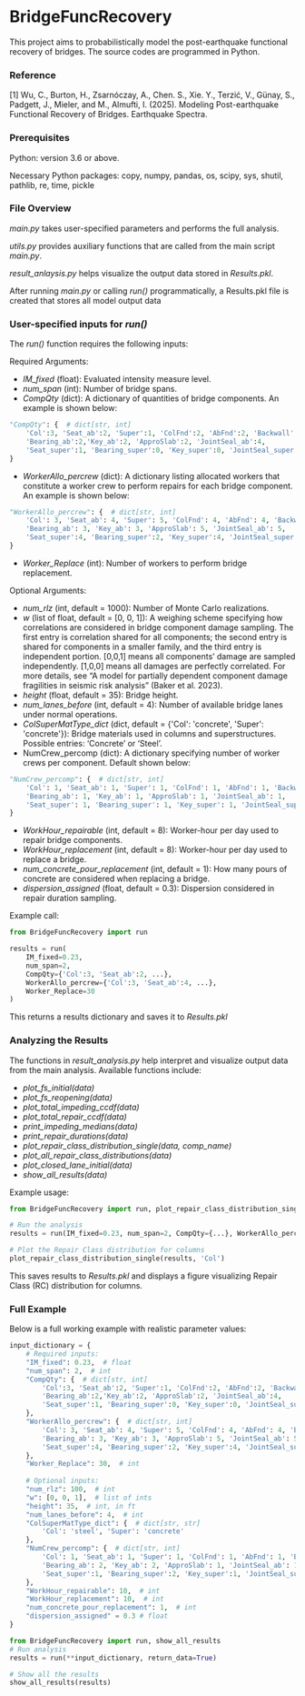 # BridgeFuncRecovery
This project aims to probabilistically model the post-earthquake functional recovery of bridges. The source codes are programmed in Python.

### Reference
[1] Wu, C., Burton, H., Zsarnóczay, A., Chen. S., Xie. Y., Terzić, V., Günay, S., Padgett, J., Mieler, and M., Almufti, I. (2025). Modeling Post-earthquake Functional Recovery of Bridges. Earthquake Spectra. 

### Prerequisites
Python: version 3.6 or above.

Necessary Python packages: copy, numpy, pandas, os, scipy, sys, shutil, pathlib, re, time, pickle

### File Overview
*main.py* takes user-specified parameters and performs the full analysis. 

*utils.py* provides auxiliary functions that are called from the main script *main.py*. 

*result_anlaysis.py* helps visualize the output data stored in *Results.pkl*. 

After running *main.py* or calling *run()* programmatically, a Results.pkl file is created that stores all model output data 

### User-specified inputs for *run()*

The *run()* function requires the following inputs:

Required Arguments:
- *IM_fixed* (float): Evaluated intensity measure level.
- *num_span* (int): Number of bridge spans.
- *CompQty* (dict): A dictionary of quantities of bridge components. An example is shown below:
```python
"CompQty": {  # dict[str, int]
    'Col':3, 'Seat_ab':2, 'Super':1, 'ColFnd':2, 'AbFnd':2, 'Backwall':2, 
    'Bearing_ab':2,'Key_ab':2, 'ApproSlab':2, 'JointSeal_ab':4,
    'Seat_super':1, 'Bearing_super':0, 'Key_super':0, 'JointSeal_super': 0
}
```

- *WorkerAllo_percrew* (dict): A dictionary listing allocated workers that constitute a worker crew to perform repairs for each bridge component. An example is shown below:
```python
"WorkerAllo_percrew": {  # dict[str, int]
    'Col': 3, 'Seat_ab': 4, 'Super': 5, 'ColFnd': 4, 'AbFnd': 4, 'Backwall': 4, 
    'Bearing_ab': 3, 'Key_ab': 3, 'ApproSlab': 5, 'JointSeal_ab': 5,
    'Seat_super':4, 'Bearing_super':2, 'Key_super':4, 'JointSeal_super': 4
}
```

- *Worker_Replace* (int): Number of workers to perform bridge replacement. 


Optional Arguments:
- *num_rlz* (int, default = 1000): Number of Monte Carlo realizations.
- *w* (list of float, default = [0, 0, 1]): A weighing scheme specifying how correlations are considered in bridge component damage sampling. The first entry is correlation shared for all components; the second entry is shared for components in a smaller family, and the third entry is independent portion. [0,0,1] means all components’ damage are sampled independently. [1,0,0] means all damages are perfectly correlated. For more details, see “A model for partially dependent component damage fragilities in seismic risk analysis” (Baker et al. 2023).
- *height* (float, default = 35): Bridge height.
- *num_lanes_before* (int, default = 4): Number of available bridge lanes under normal operations.
- *ColSuperMatType_dict* (dict, default = {'Col': 'concrete', 'Super': 'concrete'}): Bridge materials used in columns and superstructures. Possible entries: ‘Concrete’ or ‘Steel’.
- NumCrew_percomp (dict): A dictionary specifying number of worker crews per component. Default shown below:

```python
"NumCrew_percomp": {  # dict[str, int]
    'Col': 1, 'Seat_ab': 1, 'Super': 1, 'ColFnd': 1, 'AbFnd': 1, 'Backwall': 1,
    'Bearing_ab': 1, 'Key_ab': 1, 'ApproSlab': 1, 'JointSeal_ab': 1,
    'Seat_super': 1, 'Bearing_super': 1, 'Key_super': 1, 'JointSeal_super': 1
}
```

- *WorkHour_repairable* (int, default = 8): Worker-hour per day used to repair bridge components.
- *WorkHour_replacement* (int, default = 8): Worker-hour per day used to replace a bridge.
- *num_concrete_pour_replacement* (int, default = 1): How many pours of concrete are considered when replacing a bridge.
- *dispersion_assigned* (float, default = 0.3): Dispersion considered in repair duration sampling. 


Example call:
```python
from BridgeFuncRecovery import run

results = run(
    IM_fixed=0.23,
    num_span=2,
    CompQty={'Col':3, 'Seat_ab':2, ...},
    WorkerAllo_percrew={'Col':3, 'Seat_ab':4, ...},
    Worker_Replace=30
)
```
This returns a results dictionary and saves it to *Results.pkl*


### Analyzing the Results
The functions in *result_analysis.py* help interpret and visualize output data from the main analysis. Available functions include:
- *plot_fs_initial(data)*
- *plot_fs_reopening(data)*
- *plot_total_impeding_ccdf(data)*
- *plot_total_repair_ccdf(data)*
- *print_impeding_medians(data)*
- *print_repair_durations(data)*
- *plot_repair_class_distribution_single(data, comp_name)*
- *plot_all_repair_class_distributions(data)*
- *plot_closed_lane_initial(data)*
- *show_all_results(data)*

Example usage:
```python
from BridgeFuncRecovery import run, plot_repair_class_distribution_single

# Run the analysis
results = run(IM_fixed=0.23, num_span=2, CompQty={...}, WorkerAllo_percrew={...}, Worker_Replace=30)

# Plot the Repair Class distribution for columns
plot_repair_class_distribution_single(results, 'Col')
```

This saves results to *Results.pkl* and displays a figure visualizing Repair Class (RC) distribution for columns.

### Full Example

Below is a full working example with realistic parameter values:

```python
input_dictionary = {
    # Required inputs:
    "IM_fixed": 0.23,  # float
    "num_span": 2,  # int
    "CompQty": {  # dict[str, int]
        'Col':3, 'Seat_ab':2, 'Super':1, 'ColFnd':2, 'AbFnd':2, 'Backwall':2, 
        'Bearing_ab':2,'Key_ab':2, 'ApproSlab':2, 'JointSeal_ab':4,
        'Seat_super':1, 'Bearing_super':0, 'Key_super':0, 'JointSeal_super': 0
    },
    "WorkerAllo_percrew": {  # dict[str, int]
        'Col': 3, 'Seat_ab': 4, 'Super': 5, 'ColFnd': 4, 'AbFnd': 4, 'Backwall': 4, 
        'Bearing_ab': 3, 'Key_ab': 3, 'ApproSlab': 5, 'JointSeal_ab': 5,
        'Seat_super':4, 'Bearing_super':2, 'Key_super':4, 'JointSeal_super': 4
    },
    "Worker_Replace": 30,  # int
    
    # Optional inputs:
    "num_rlz": 100,  # int
    "w": [0, 0, 1],  # list of ints
    "height": 35,  # int, in ft
    "num_lanes_before": 4,  # int
    "ColSuperMatType_dict": {  # dict[str, str]
        'Col': 'steel', 'Super': 'concrete'
    },
    "NumCrew_percomp": {  # dict[str, int]
        'Col': 1, 'Seat_ab': 1, 'Super': 1, 'ColFnd': 1, 'AbFnd': 1, 'Backwall': 1,
        'Bearing_ab': 2, 'Key_ab': 2, 'ApproSlab': 1, 'JointSeal_ab': 1,
        'Seat_super':1, 'Bearing_super':2, 'Key_super':1, 'JointSeal_super': 1
    },
    "WorkHour_repairable": 10,  # int
    "WorkHour_replacement": 10,  # int
    "num_concrete_pour_replacement": 1,  # int
    "dispersion_assigned" = 0.3 # float
}

from BridgeFuncRecovery import run, show_all_results
# Run analysis
results = run(**input_dictionary, return_data=True)

# Show all the results
show_all_results(results)
```
